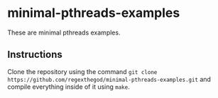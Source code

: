 # minimal-pthreads-examples
These are minimal pthreads examples.

## Instructions

Clone the repository using the command `git clone https://github.com/regexthegod/minimal-pthreads-examples.git` and compile everything inside of it using `make`.

